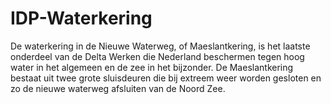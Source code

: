 # IDP-Waterkering
De waterkering in de Nieuwe Waterweg, of Maeslantkering, is het laatste onderdeel van de Delta Werken die Nederland beschermen tegen hoog water in het algemeen en de zee in het bijzonder. De Maeslantkering bestaat uit twee grote sluisdeuren die bij extreem weer worden gesloten en zo de nieuwe waterweg afsluiten van de Noord Zee.